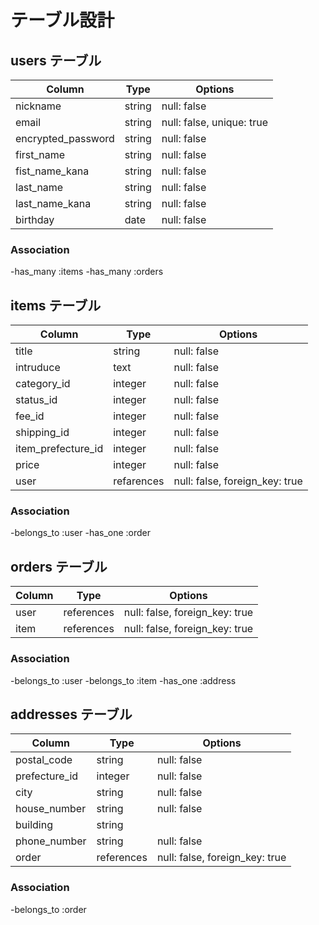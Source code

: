 # テーブル設計

## users テーブル

| Column                | Type   | Options                   |
| ------------------    | ------ | ------------------------- |
| nickname              | string | null: false               |
| email                 | string | null: false, unique: true |
| encrypted_password    | string | null: false               |
| first_name            | string | null: false               |
| fist_name_kana        | string | null: false               |
| last_name             | string | null: false               |
| last_name_kana        | string | null: false               |
| birthday              | date   | null: false               |

  
### Association

-has_many :items
-has_many :orders

## items テーブル

| Column             | Type       | Options                        |
| ------------------ | ---------- | -------------------------------|
| title              | string     | null: false                    |
| intruduce          | text       | null: false                    |
| category_id        | integer    | null: false                    |
| status_id          | integer    | null: false                    |
| fee_id             | integer    | null: false                    |
| shipping_id        | integer    | null: false                    |
| item_prefecture_id | integer    | null: false                    |
| price              | integer    | null: false                    |
| user               | refarences | null: false, foreign_key: true |

### Association

-belongs_to :user
-has_one :order

## orders テーブル

| Column             | Type       | Options                       |         
| ------------------ | ---------- | ----------------------------- |
| user               | references |null: false, foreign_key: true |
| item               | references |null: false, foreign_key: true |

### Association
-belongs_to :user 
-belongs_to :item 
-has_one :address


## addresses テーブル

| Column                | Type       | Options                        |
| ------------------    | -----------| -------------------------------|
| postal_code           | string     | null: false                    |
| prefecture_id         | integer    | null: false                    |
| city                  | string     | null: false                    |
| house_number          | string     | null: false                    |
| building              | string     | 　　　　　　                     |
| phone_number          | string     | null: false                    |
| order                 | references | null: false, foreign_key: true |


### Association
-belongs_to :order 
